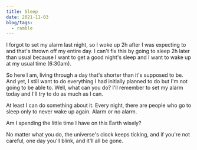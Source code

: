 ```yaml
---
title: Sleep
date: 2021-11-03
blog/tags:
  - ramble
---
```


I forgot to set my alarm last night, so I woke up 2h after I was expecting to and that's thrown off my entire day. I can't fix this by going to sleep 2h later than usual because I want to get a good night's sleep and I want to wake up at my usual time (6:30am).

So here I am, living through a day that's shorter than it's supposed to be. And yet, I still want to do everything I had initially planned to do but I'm not going to be able to. Well, what can you do? I'll remember to set my alarm today and I'll try to do as much as I can.

At least I can do something about it. Every night, there are people who go to sleep only to never wake up again. Alarm or no alarm.

Am I spending the little time I have on this Earth wisely?

No matter what you do, the universe's clock keeps ticking, and if you're not careful, one day you'll blink, and it'll all be gone.
